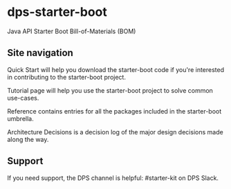 # dps-starter-boot

Java API Starter Boot Bill-of-Materials (BOM)

## Site navigation

Quick Start will help you download the starter-boot code if you're interested in contributing to the starter-boot project.

Tutorial page will help you use the starter-boot project to solve common use-cases.

Reference contains entries for all the packages included in the starter-boot umbrella.

Architecture Decisions is a decision log of the major design decisions made along the way.


## Support

If you need support, the DPS channel is helpful: #starter-kit on DPS Slack.
